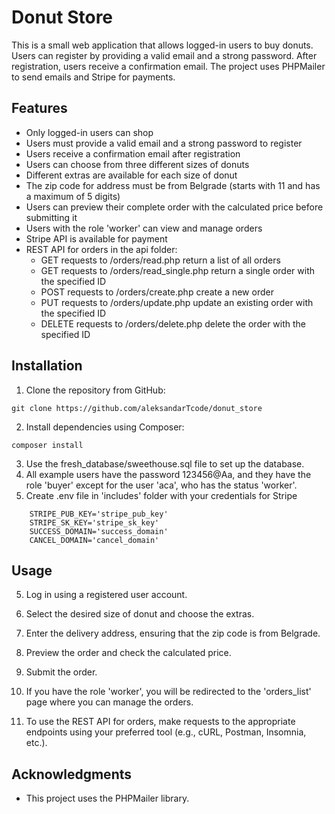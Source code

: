 # Donut Store

This is a small web application that allows logged-in users to buy donuts. Users can register by providing a valid email and a strong password. After registration, users receive a confirmation email. The project uses PHPMailer to send emails and Stripe for payments.

## Features

* Only logged-in users can shop
* Users must provide a valid email and a strong password to register
* Users receive a confirmation email after registration
* Users can choose from three different sizes of donuts
* Different extras are available for each size of donut
* The zip code for address must be from Belgrade (starts with 11 and has a maximum of 5 digits)
* Users can preview their complete order with the calculated price before submitting it
* Users with the role 'worker' can view and manage orders
* Stripe API is available for payment
* REST API for orders in the api folder:
  * GET requests to /orders/read.php return a list of all orders
  * GET requests to /orders/read_single.php return a single order with the specified ID
  * POST requests to /orders/create.php create a new order
  * PUT requests to /orders/update.php update an existing order with the specified ID
  * DELETE requests to /orders/delete.php delete the order with the specified ID

## Installation

1. Clone the repository from GitHub:
```
git clone https://github.com/aleksandarTcode/donut_store
```
2. Install dependencies using Composer:
```
composer install
```
3. Use the fresh_database/sweethouse.sql file to set up the database.
4. All example users have the password 123456@Aa, and they have the role 'buyer' except for the user 'aca', who has the status 'worker'.
5. Create .env file in 'includes' folder with your credentials for Stripe 
```
    STRIPE_PUB_KEY='stripe_pub_key'
    STRIPE_SK_KEY='stripe_sk_key' 
    SUCCESS_DOMAIN='success_domain'
    CANCEL_DOMAIN='cancel_domain'
```


## Usage 

5. Log in using a registered user account.

6. Select the desired size of donut and choose the extras.

7. Enter the delivery address, ensuring that the zip code is from Belgrade.

8. Preview the order and check the calculated price.

9. Submit the order.

10. If you have the role 'worker', you will be redirected to the 'orders_list' page where you can manage the orders.

11. To use the REST API for orders, make requests to the appropriate endpoints using your preferred tool (e.g., cURL, Postman, Insomnia, etc.).

## Acknowledgments
* This project uses the PHPMailer library. 